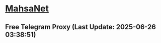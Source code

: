 
# [MahsaNet](https://t.me/mahsa_net)
## Free Telegram Proxy (Last Update: 2025-06-26 03:38:51)

    